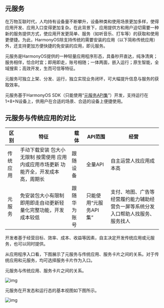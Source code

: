 ## 元服务

在万物互联时代，人均持有设备量不断攀升，设备种类和使用场景更加多样，使得应用开发、应用入口变得更加复杂。在此背景下，应用提供方和用户迫切需要一种新的服务提供方式，使应用开发更简单、服务（如听音乐、打车等）的获取和使用更便捷。为此，HarmonyOS除支持传统的需要安装的应用（以下简称传统应用）外，还支持更加方便快捷的免安装的应用，即元服务。

元服务是HarmonyOS提供的一种轻量应用程序形态，具备秒开直达，纯净清爽；服务相伴，恰合时宜；即用即走，账号相随；一体两面，嵌入运行；原生智能，全域搜索；高效开发，生而可信等特征。

元服务可独立上架、分发、运行，独立实现业务闭环，可大幅提升信息与服务的获取效率。

元服务基于HarmonyOS SDK（只能使用“[元服务API集](https://developer.huawei.com/consumer/cn/doc/harmonyos-references/development-intro-api)”）开发，支持运行在1+8+N设备上，供用户在合适的场景、合适的设备上便捷使用。

## 元服务与传统应用的对比

| **区别** | **特征**                                                     | **载体**     | **API范围**           | **经营**                                                     |
| -------- | ------------------------------------------------------------ | ------------ | --------------------- | ------------------------------------------------------------ |
| 传统应用 | 手动下载安装 包大小无限制 按需使用 应用内或应用市场更新 功能齐全，开发成本高，周期长 | 跟随设备     | 全量API               | 自主运营人找应用成本高                                       |
| 元服务   | 免安装包大小有限制即用即走自动更新轻量化完整功能，开发成本较低 | 跟随华为账号 | 只能使用“元服务API集” | 支付、地图、广告等经营履约能力辅助经营负一屏等系统分发入口帮助人找服务、服务找人 |

开发者基于经营目标、效率、成本、收益等因素，自主决定开发传统应用或元服务，也可以同时提供。

从应用程序入口看，下图展示了元服务与传统应用、服务卡片之间的关系。对于传统应用和元服务，均可选择服务卡片作为入口。

元服务与传统应用、服务卡片之间的关系。

![img](https://nutpi-e41b.obs.cn-north-4.myhuaweicloud.com/0000000000011111111.20250430143205.98002375252534678284015978307239:50001231000000:2800:B8B1AE37FAA949D46454A6DB9F6FC96C4BC3CD3758F9F63E1D473230DDB536B7.png)

元服务在开发态和运行态的基本视图如下图所示。



![img](https://nutpi-e41b.obs.cn-north-4.myhuaweicloud.com/0000000000011111111.20250430143205.76260053122200965382754271268283:50001231000000:2800:A28A7B0824A1385C0970892D4674C76263BEC234FBD819727D05E9A8520D94D7.png)





